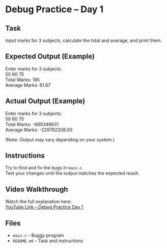 # Debug Practice – Day 1

## Task
Input marks for 3 subjects, calculate the total and average, and print them.

## Expected Output (Example)
Enter marks for 3 subjects:  
50 60 75  
Total Marks: 185  
Average Marks: 61.67

## Actual Output (Example)
Enter marks for 3 subjects:  
50 60 75  
Total Marks: -689346631  
Average Marks: -229782208.00  

(Note: Output may vary depending on your system.)

## Instructions
Try to find and fix the bugs in `main.c`.  
Test your changes until the output matches the expected result.

## Video Walkthrough
Watch the full explanation here:  
[YouTube Link – Debug Practice Day 1](#)

## Files
- `main.c` – Buggy program
- `README.md` – Task and instructions
